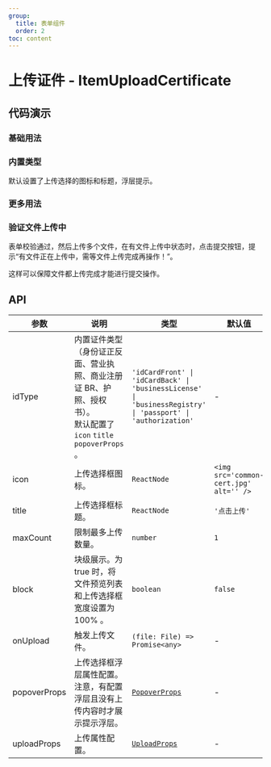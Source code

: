 ```yaml
---
group:
  title: 表单组件
  order: 2
toc: content
---
```


# 上传证件 - ItemUploadCertificate

## 代码演示

### 基础用法

<code src='../../src/demos/ItemUploadCertificate/demos/basic.tsx'></code>

### 内置类型

默认设置了上传选择的图标和标题，浮层提示。

<code src='../../src/demos/ItemUploadCertificate/demos/built-in.tsx'></code>

### 更多用法

<code src='../../src/demos/ItemUploadCertificate/demos/more.tsx'></code>

### 验证文件上传中

表单校验通过，然后上传多个文件，在有文件上传中状态时，点击提交按钮，提示“有文件正在上传中，需等文件上传完成再操作！”。

这样可以保障文件都上传完成才能进行提交操作。

<code src='../../src/demos/ItemUploadCertificate/demos/check-loading.tsx'></code>

## API

| 参数 | 说明 | 类型 | 默认值 |
| --- | --- | --- | --- |
| idType | 内置证件类型（身份证正反面、营业执照、商业注册证 BR、护照、授权书）。<br/>默认配置了 `icon` `title` `popoverProps` 。 | `'idCardFront' \| 'idCardBack' \| 'businessLicense' \| 'businessRegistry' \| 'passport' \| 'authorization'` | - |
| icon | 上传选择框图标。 | `ReactNode` | `<img src='common-cert.jpg' alt='' />` |
| title | 上传选择框标题。 | `ReactNode` | `'点击上传'` |
| maxCount | 限制最多上传数量。 | `number` | `1` |
| block | 块级展示。为 true 时，将文件预览列表和上传选择框宽度设置为 100% 。 | `boolean` | `false` |
| onUpload | 触发上传文件。 | `(file: File) => Promise<any>` | - |
| popoverProps | 上传选择框浮层属性配置。注意，有配置浮层且没有上传内容时才展示提示浮层。 | [`PopoverProps`](https://ant-design.gitee.io/components/popover-cn/#API) | - |
| uploadProps | 上传属性配置。 | [`UploadProps`](https://ant-design.gitee.io/components/upload-cn/#API) | - |
